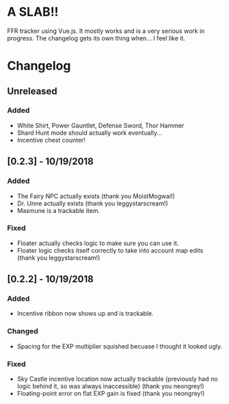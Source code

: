 # A SLAB!!
FFR tracker using Vue.js. It mostly works and is a very serious work in progress. The changelog gets its own thing when... I feel like it.

# Changelog

## Unreleased

### Added
- White Shirt, Power Gauntlet, Defense Sword, Thor Hammer
- Shard Hunt mode should actually work eventually...
- Incentive chest counter!

## [0.2.3] - 10/19/2018

### Added
- The Fairy NPC actually exists (thank you MoistMogwai!)
- Dr. Unne actually exists (thank you leggystarscream!)
- Masmune is a trackable item.

### Fixed
- Floater actually checks logic to make sure you can use it.
- Floater logic checks itself correctly to take into account map edits (thank you leggystarscream!)

## [0.2.2] - 10/19/2018
### Added
- Incentive ribbon now shows up and is trackable.

### Changed
- Spacing for the EXP multiplier squished becuase I thought it looked ugly.

### Fixed
- Sky Castle incentive location now actually trackable (previously had no logic behind it, so was always inaccessible) (thank you neongrey!)
- Floating-point error on flat EXP gain is fixed (thank you neongrey!)